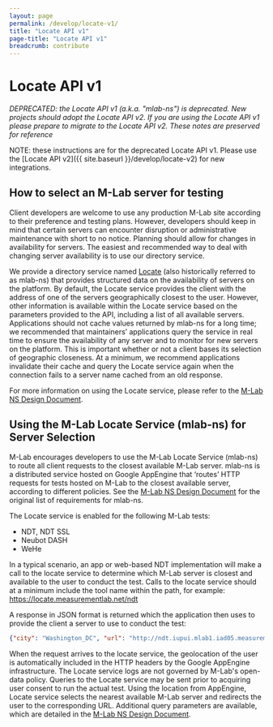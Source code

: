```yaml
---
layout: page
permalink: /develop/locate-v1/
title: "Locate API v1"
page-title: "Locate API v1"
breadcrumb: contribute
---
```


# Locate API v1

*DEPRECATED: the Locate API v1 (a.k.a. "mlab-ns") is deprecated. New projects*
*should adopt the Locate API v2. If you are using the Locate API v1 please*
*prepare to migrate to the Locate API v2. These notes are preserved for*
*reference*

NOTE: these instructions are for the deprecated Locate API v1. Please use the [Locate API v2]({{ site.baseurl }}/develop/locate-v2) for new integrations.

## How to select an M-Lab server for testing

Client developers are welcome to use any production M-Lab site according to their preference and testing plans. However, developers should keep in mind that certain servers can encounter disruption or administrative maintenance with short to no notice. Planning should allow for changes in availability for servers. The easiest and recommended way to deal with changing server availability is to use our directory service.

We provide a directory service named [Locate](https://locate.measurementlab.net/admin/map/ipv4/all) (also historically referred to as mlab-ns) that provides structured data on the availability of servers on the platform. By default, the Locate service provides the client with the address of one of the servers geographically closest to the user. However, other information is available within the Locate service based on the parameters provided to the API, including a list of all available servers. Applications should not cache values returned by mlab-ns for a long time; we recommended that maintainers’ applications query the service in real time to ensure the availability of any server and to monitor for new servers on the platform. This is important whether or not a client bases its selection of geographic closeness. At a minimum, we recommend applications invalidate their cache and query the Locate service again when the connection fails to a server name cached from an old response.

For more information on using the Locate service, please refer to the [M-Lab NS Design Document](https://github.com/m-lab/mlab-ns/blob/master/DESIGN_DOC.md).

## Using the M-Lab Locate Service (mlab-ns) for Server Selection

M-Lab encourages developers to use the M-Lab Locate Service (mlab-ns) to route all client requests to the closest available M-Lab server. mlab-ns is a distributed service hosted on Google AppEngine that ‘routes’ HTTP requests for tests hosted on M-Lab to the closest available server, according to different policies. See the [M-Lab NS Design Document](https://github.com/m-lab/mlab-ns/blob/master/DESIGN_DOC.md) for the original list of requirements for mlab-ns.

The Locate service is enabled for the following M-Lab tests:

* NDT, NDT SSL
* Neubot DASH
* WeHe

In a typical scenario, an app or web-based NDT implementation will make a call to the locate service to determine which M-Lab server is closest and available to the user to conduct the test. Calls to the locate service should at a minimum include the tool name within the path, for example: https://locate.measurementlab.net/ndt

A response in JSON format is returned which the application then uses to provide the client a server to use to conduct the test:

```json
{"city": "Washington_DC", "url": "http://ndt.iupui.mlab1.iad05.measurement-lab.org:7123", "ip": ["4.35.238.203"], "fqdn": "ndt.iupui.mlab1.iad05.measurement-lab.org", "site": "iad05", "country": "US"}
```

When the request arrives to the locate service, the geolocation of the user is automatically included in the HTTP headers by the Google AppEngine infrastructure. The Locate service logs are not governed by M-Lab's open-data policy. Queries to the Locate service may be sent prior to acquiring user consent to run the actual test. Using the location from AppEngine, Locate service selects the nearest available M-Lab server and redirects the user to the corresponding URL. Additional query parameters are available, which are detailed in the [M-Lab NS Design Document](https://github.com/m-lab/mlab-ns/blob/master/DESIGN_DOC.md).
